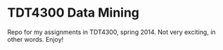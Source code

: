 TDT4300 Data Mining
===================

Repo for my assignments in TDT4300, spring 2014. Not very exciting, in other words. Enjoy!
